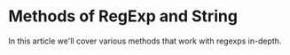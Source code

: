 # Methods of RegExp and String

In this article we'll cover various methods that work with regexps in-depth.